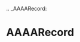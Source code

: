 [//]: # (THE CONTENT BELOW IS GENERATED. DO NOT EDIT.)
.. _AAAARecord:

# AAAARecord
[//]: # (ADD YOUR NOTES BELOW. THESE WILL BE PICKED EVERY TIME THE DOCS ARE REGENERATED. //end)
